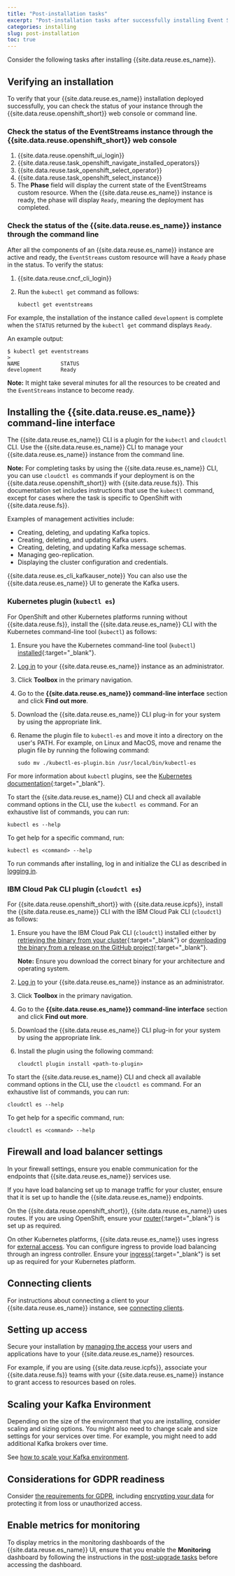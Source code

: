 ```yaml
---
title: "Post-installation tasks"
excerpt: "Post-installation tasks after successfully installing Event Streams."
categories: installing
slug: post-installation
toc: true
---
```


Consider the following tasks after installing {{site.data.reuse.es_name}}.

## Verifying an installation

To verify that your {{site.data.reuse.es_name}} installation deployed successfully, you can check the status of your instance through the {{site.data.reuse.openshift_short}} web console or command line.

### Check the status of the EventStreams instance through the {{site.data.reuse.openshift_short}} web console

1. {{site.data.reuse.openshift_ui_login}}
2. {{site.data.reuse.task_openshift_navigate_installed_operators}}
3. {{site.data.reuse.task_openshift_select_operator}}
4. {{site.data.reuse.task_openshift_select_instance}}
5. The **Phase** field will display the current state of the EventStreams custom resource. When the {{site.data.reuse.es_name}} instance is ready, the phase will display `Ready`, meaning the deployment has completed.

### Check the status of the {{site.data.reuse.es_name}} instance through the command line

After all the components of an {{site.data.reuse.es_name}} instance are active and ready, the `EventStreams` custom resource will have a `Ready` phase in the status.
To verify the status:

1. {{site.data.reuse.cncf_cli_login}}
2. Run the `kubectl get` command as follows:

   ```shell
   kubectl get eventstreams
   ```

For example, the installation of the instance called `development` is complete when the `STATUS` returned by the `kubectl get` command displays `Ready`.

An example output:

```shell
$ kubectl get eventstreams
>
NAME             STATUS
development      Ready
```

**Note:** It might take several minutes for all the resources to be created and the `EventStreams` instance to become ready.

## Installing the {{site.data.reuse.es_name}} command-line interface

The {{site.data.reuse.es_name}} CLI is a plugin for the `kubectl` and `cloudctl` CLI. Use the {{site.data.reuse.es_name}} CLI to manage your {{site.data.reuse.es_name}} instance from the command line.

**Note:** For completing tasks by using the {{site.data.reuse.es_name}} CLI, you can use `cloudctl es` commands if your deployment is on the {{site.data.reuse.openshift_short}} with {{site.data.reuse.fs}}. This documentation set includes instructions that use the `kubectl` command, except for cases where the task is specific to OpenShift with {{site.data.reuse.fs}}.

Examples of management activities include:

- Creating, deleting, and updating Kafka topics.
- Creating, deleting, and updating Kafka users.
- Creating, deleting, and updating Kafka message schemas.
- Managing geo-replication.
- Displaying the cluster configuration and credentials.

{{site.data.reuse.es_cli_kafkauser_note}} 
You can also use the {{site.data.reuse.es_name}} UI to generate the Kafka users.

### Kubernetes plugin (`kubectl es`)

For OpenShift and other Kubernetes platforms running without {{site.data.reuse.fs}}, install the {{site.data.reuse.es_name}} CLI with the Kubernetes command-line tool (`kubectl`) as follows:

1. Ensure you have the Kubernetes command-line tool (`kubectl`) [installed](https://kubernetes.io/docs/tasks/tools/){:target="_blank"}.
2. [Log in](../../getting-started/logging-in/) to your {{site.data.reuse.es_name}} instance as an administrator.
3. Click **Toolbox** in the primary navigation.
4. Go to the **{{site.data.reuse.es_name}} command-line interface** section and click **Find out more**.
5. Download the {{site.data.reuse.es_name}} CLI plug-in for your system by using the appropriate link.
6. Rename the plugin file to `kubectl-es` and move it into a directory on the user's PATH. For example, on Linux and MacOS, move and rename the plugin file by running the following command:

   ```shell
   sudo mv ./kubectl-es-plugin.bin /usr/local/bin/kubectl-es
   ```

For more information about `kubectl` plugins, see the [Kubernetes documentation](https://kubernetes.io/docs/tasks/extend-kubectl/kubectl-plugins/){:target="_blank"}.

To start the {{site.data.reuse.es_name}} CLI and check all available command options in the CLI, use the `kubectl es` command.
For an exhaustive list of commands, you can run:
```shell
kubectl es --help
```

To get help for a specific command, run:
```shell
kubectl es <command> --help
```

To run commands after installing, log in and initialize the CLI as described in [logging in](../../getting-started/logging-in/).

### IBM Cloud Pak CLI plugin (`cloudctl es`)

For {{site.data.reuse.openshift_short}} with {{site.data.reuse.icpfs}}, install the {{site.data.reuse.es_name}} CLI with the IBM Cloud Pak CLI (`cloudctl`) as follows:

1. Ensure you have the IBM Cloud Pak CLI (`cloudctl`) installed either by [retrieving the binary from your cluster](https://www.ibm.com/docs/en/cloud-paks/foundational-services/3.23?topic=323-installing-foundational-services-by-using-cli){:target="_blank"} or [downloading the binary from a release on the GitHub project](https://github.com/IBM/cloud-pak-cli/releases){:target="_blank"}.

   **Note:** Ensure you download the correct binary for your architecture and operating system.
2. [Log in](../../getting-started/logging-in/) to your {{site.data.reuse.es_name}} instance as an administrator.
3. Click **Toolbox** in the primary navigation.
4. Go to the **{{site.data.reuse.es_name}} command-line interface** section and click **Find out more**.
5. Download the {{site.data.reuse.es_name}} CLI plug-in for your system by using the appropriate link.
6. Install the plugin using the following command:

   ```shell
   cloudctl plugin install <path-to-plugin>
   ```

To start the {{site.data.reuse.es_name}} CLI and check all available command options in the CLI, use the `cloudctl es` command.
For an exhaustive list of commands, you can run:

```shell
cloudctl es --help
```

To get help for a specific command, run:

```shell
cloudctl es <command> --help
```

## Firewall and load balancer settings

In your firewall settings, ensure you enable communication for the endpoints that {{site.data.reuse.es_name}} services use.

If you have load balancing set up to manage traffic for your cluster, ensure that it is set up to handle the {{site.data.reuse.es_name}} endpoints.

On the {{site.data.reuse.openshift_short}}, {{site.data.reuse.es_name}} uses routes.
If you are using OpenShift, ensure your [router](https://docs.openshift.com/container-platform/4.15/networking/routes/route-configuration.html){:target="_blank"} is set up as required.

On other Kubernetes platforms, {{site.data.reuse.es_name}} uses ingress for [external access](../configuring/#configuring-access). You can configure ingress to provide load balancing through an ingress controller. Ensure your [ingress](https://kubernetes.io/docs/concepts/services-networking/ingress/){:target="_blank"} is set up as required for your Kubernetes platform.

## Connecting clients

For instructions about connecting a client to your {{site.data.reuse.es_name}} instance, see [connecting clients](../../getting-started/connecting).

## Setting up access

Secure your installation by [managing the access](../../security/managing-access/) your users and applications have to your {{site.data.reuse.es_name}} resources.

For example, if you are using {{site.data.reuse.icpfs}}, associate your {{site.data.reuse.fs}} teams with your {{site.data.reuse.es_name}} instance to grant access to resources based on roles.

## Scaling your Kafka Environment

Depending on the size of the environment that you are installing, consider scaling and sizing options. You might also need to change scale and size settings for your services over time. For example, you might need to add additional Kafka brokers over time.

See [how to scale your Kafka environment](../../administering/scaling).

## Considerations for GDPR readiness

Consider [the requirements for GDPR](../../security/gdpr-considerations/), including [encrypting your data](../../security/encrypting-data/) for protecting it from loss or unauthorized access.

## Enable metrics for monitoring

To display metrics in the monitoring dashboards of the {{site.data.reuse.es_name}} UI, ensure that you enable the **Monitoring** dashboard by following the instructions in the [post-upgrade tasks](../upgrading/#enable-metrics-for-monitoring) before accessing the dashboard.
